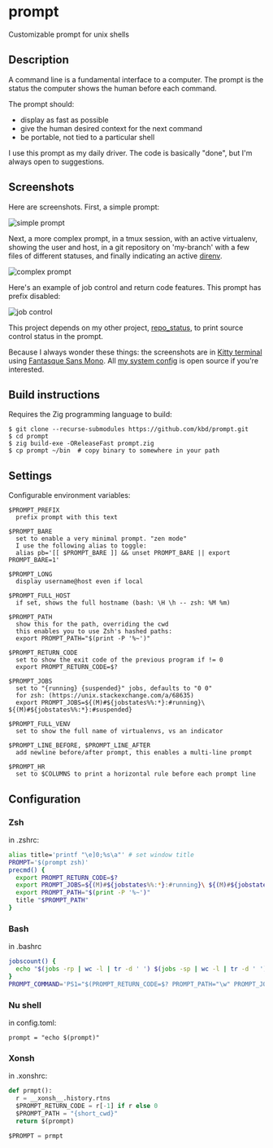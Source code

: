 # prompt

Customizable prompt for unix shells

## Description

A command line is a fundamental interface to a computer.
The prompt is the status the computer shows the human before each command.

The prompt should:

- display as fast as possible
- give the human desired context for the next command
- be portable, not tied to a particular shell

I use this prompt as my daily driver.
The code is basically "done", but I'm always open to suggestions.

## Screenshots

Here are screenshots. First, a simple prompt:

![simple prompt](../media/short.png?raw=true)

Next, a more complex prompt, in a tmux session, with an active virtualenv, showing the user and host, in a git repository on 'my-branch' with a few files of different statuses, and finally indicating an active [direnv](https://direnv.net/).

![complex prompt](../media/long.png?raw=true)

Here's an example of job control and return code features.
This prompt has prefix disabled:

![job control](../media/jobs.png?raw=true)

This project depends on my other project, [repo_status](https://github.com/kbd/repo_status), to print source control status in the prompt.

Because I always wonder these things: the screenshots are in [Kitty terminal](https://sw.kovidgoyal.net/kitty/) using [Fantasque Sans Mono](https://github.com/belluzj/fantasque-sans).
All [my system config](https://github.com/kbd/setup) is open source if you're interested.

## Build instructions

Requires the Zig programming language to build:

```shell
$ git clone --recurse-submodules https://github.com/kbd/prompt.git
$ cd prompt
$ zig build-exe -OReleaseFast prompt.zig
$ cp prompt ~/bin  # copy binary to somewhere in your path
```

## Settings

Configurable environment variables:

```
$PROMPT_PREFIX
  prefix prompt with this text

$PROMPT_BARE
  set to enable a very minimal prompt. "zen mode"
  I use the following alias to toggle:
  alias pb='[[ $PROMPT_BARE ]] && unset PROMPT_BARE || export PROMPT_BARE=1'

$PROMPT_LONG
  display username@host even if local

$PROMPT_FULL_HOST
  if set, shows the full hostname (bash: \H \h -- zsh: %M %m)

$PROMPT_PATH
  show this for the path, overriding the cwd
  this enables you to use Zsh's hashed paths:
  export PROMPT_PATH="$(print -P '%~')"

$PROMPT_RETURN_CODE
  set to show the exit code of the previous program if != 0
  export PROMPT_RETURN_CODE=$?

$PROMPT_JOBS
  set to "{running} {suspended}" jobs, defaults to "0 0"
  for zsh: (https://unix.stackexchange.com/a/68635)
  export PROMPT_JOBS=${(M)#${jobstates%%:*}:#running}\ ${(M)#${jobstates%%:*}:#suspended}

$PROMPT_FULL_VENV
  set to show the full name of virtualenvs, vs an indicator

$PROMPT_LINE_BEFORE, $PROMPT_LINE_AFTER
  add newline before/after prompt, this enables a multi-line prompt

$PROMPT_HR
  set to $COLUMNS to print a horizontal rule before each prompt line
```

## Configuration

### Zsh

in .zshrc:

```zsh
alias title='printf "\e]0;%s\a"' # set window title
PROMPT='$(prompt zsh)'
precmd() {
  export PROMPT_RETURN_CODE=$?
  export PROMPT_JOBS=${(M)#${jobstates%%:*}:#running}\ ${(M)#${jobstates%%:*}:#suspended}
  export PROMPT_PATH="$(print -P '%~')"
  title "$PROMPT_PATH"
}
```

### Bash

in .bashrc

```bash
jobscount() {
  echo "$(jobs -rp | wc -l | tr -d ' ') $(jobs -sp | wc -l | tr -d ' ')"
}
PROMPT_COMMAND='PS1="$(PROMPT_RETURN_CODE=$? PROMPT_PATH="\w" PROMPT_JOBS="$(jobscount)" prompt bash)"'
```

### Nu shell

in config.toml:

```
prompt = "echo $(prompt)"
```

### Xonsh

in .xonshrc:

```python
def prmpt():
  r = __xonsh__.history.rtns
  $PROMPT_RETURN_CODE = r[-1] if r else 0
  $PROMPT_PATH = "{short_cwd}"
  return $(prompt)

$PROMPT = prmpt
```
